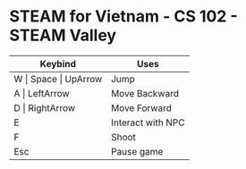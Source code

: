 # STEAM for Vietnam - CS 102 - STEAM Valley

| Keybind               	| Uses              	|
|-----------------------	|-------------------	|
| W \| Space \| UpArrow 	| Jump              	|
| A \| LeftArrow        	| Move Backward     	|
| D \| RightArrow       	| Move Forward      	|
| E                     	| Interact with NPC 	|
| F                     	| Shoot             	|
| Esc                   	| Pause game        	| 